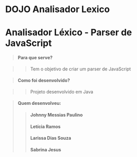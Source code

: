 # DOJO Analisador Lexico
# Analisador Léxico - Parser de JavaScript

> #### Para que serve?

>> Tem o objetivo de criar um parser de JavaScript

> #### Como foi desenvolvido?

>> Projeto desenvolvido em Java

> #### Quem desenvolveu:
>> #### Johnny Messias Paulino
>> #### Letícia Ramos
>> #### Larissa Dias Souza
>> #### Sabrina Jesus



